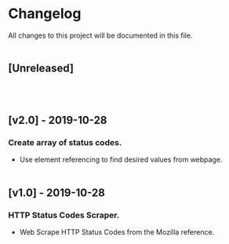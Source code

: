 # Changelog
All  changes to this project will be documented in this file.
<br/><br/>

## [Unreleased]
<br/><br/>


## [v2.0] - 2019-10-28
### Create array of status codes.
- Use element referencing to find desired values from webpage.
<br/><br/>


## [v1.0] - 2019-10-28
### HTTP Status Codes Scraper.
- Web Scrape HTTP Status Codes from the Mozilla reference.
<br/><br/>